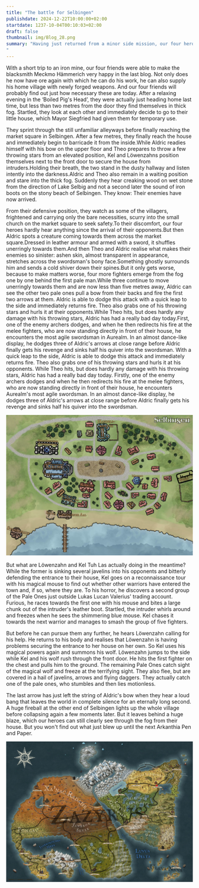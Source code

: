 ```yaml
---
title: "The battle for Selbingen"
publishdate: 2024-12-22T10:00:00+02:00
startdate: 1237-10-04T00:10:03+02:00
draft: false
thumbnail: img/Blog_28.png
summary: "Having just returned from a minor side mission, our four heroes were relaxing with a cold beer at the ‘Zum gekochten Scheinekopf’ inn. But when they open the door of the inn to make their way home, they are met by a thick fog that engulfs the familiar streets. One look is enough and they know: The next attack has begun. Will our friends be able to stop the invisible threat this time and save the town? The answer awaits you here:
"
---
```


With a short trip to an iron mine, our four friends were able to make the blacksmith Meckmo Hämmerich very happy in the last blog. Not only does he now have ore again with which he can do his work, he can also supply his home village with newly forged weapons. And our four friends will probably find out just how necessary these are today. After a relaxing evening in the ‘Boiled Pig's Head’, they were actually just heading home last time, but less than two metres from the door they find themselves in thick fog. Startled, they look at each other and immediately decide to go to their little house, which Mayor Siegfried had given them for temporary use.

They sprint through the still unfamiliar alleyways before finally reaching the market square in Selbingen. After a few metres, they finally reach the house and immediately begin to barricade it from the inside.While Aldric readies himself with his bow on the upper floor and Theo prepares to throw a few throwing stars from an elevated position, Kel and Löwenzahns position themselves next to the front door to secure the house from intruders.Holding their breath, the two stand in the dusty hallway and listen intently into the darkness.Aldric and Theo also remain in a waiting position and stare into the thick fog. Suddenly they hear creaking wood on wet stone from the direction of Lake Selbig and not a second later the sound of iron boots on the stony beach of Selbingen. They know: Their enemies have now arrived.

From their defensive position, they watch as some of the villagers, frightened and carrying only the bare necessities, scurry into the small church on the market square to seek safety.To their discomfort, our four heroes hardly hear anything since the arrival of their opponents.But then Aldric spots a creature coming towards them across the market square.Dressed in leather armour and armed with a sword, it shuffles unerringly towards them.And then Theo and Aldric realise what makes their enemies so sinister: ashen skin, almost transparent in appearance, stretches across the swordsman's bony face.Something ghostly surrounds him and sends a cold shiver down their spines.But it only gets worse, because to make matters worse, four more fighters emerge from the fog one by one behind the first pale man.While three continue to move unerringly towards them and are now less than five metres away, Aldric can see the other two pale ones pull a bow from their backs and fire the first two arrows at them. Aldric is able to dodge this attack with a quick leap to the side and immediately returns fire. Theo also grabs one of his throwing stars and hurls it at their opponents.While Theo hits, but does hardly any damage with his throwing stars, Aldric has had a really bad day today.First, one of the enemy archers dodges, and when he then redirects his fire at the melee fighters, who are now standing directly in front of their house, he encounters the most agile swordsman in Aurealm. In an almost dance-like display, he dodges three of Aldric's arrows at close range before Aldric finally gets his revenge and sinks half his quiver into the swordsman. With a quick leap to the side, Aldric is able to dodge this attack and immediately returns fire. Theo also grabs one of his throwing stars and hurls it at his opponents. While Theo hits, but does hardly any damage with his throwing stars, Aldric has had a really bad day today. Firstly, one of the enemy archers dodges and when he then redirects his fire at the melee fighters, who are now standing directly in front of their house, he encounters Aurealm's most agile swordsman. In an almost dance-like display, he dodges three of Aldric's arrows at close range before Aldric finally gets his revenge and sinks half his quiver into the swordsman.

<div class="img-max center">
  <img class="img-fluid" title="Map Selbingen" alt="Map Selbingen." src="./img/selbingen.jpg" />
</div>

But what are Löwenzahn and Kel Tuh Las actually doing in the meantime? While the former is sinking several javelins into his opponents and bitterly defending the entrance to their house, Kel goes on a reconnaissance tour with his magical mouse to find out whether other warriors have entered the town and, if so, where they are. To his horror, he discovers a second group of the Pale Ones just outside Lukas Lucan Valerius' trading account. Furious, he races towards the first one with his mouse and bites a large chunk out of the intruder's leather boot. Startled, the intruder whirls around and freezes when he sees the shimmering blue mouse. Kel chases it towards the next warrior and manages to smash the group of five fighters. 

But before he can pursue them any further, he hears Löwenzahn calling for his help. He returns to his body and realises that Löwenzahn is having problems securing the entrance to her house on her own. So Kel uses his magical powers again and summons his wolf. Löwenzahn jumps to the side while Kel and his wolf rush through the front door. He hits the first fighter on the chest and pulls him to the ground. The remaining Pale Ones catch sight of the magical wolf and freeze at the terrifying sight. They also flee, but are covered in a hail of javelins, arrows and flying daggers. They actually catch one of the pale ones, who stumbles and then lies motionless.

The last arrow has just left the string of Aldric's bow when they hear a loud bang that leaves the world in complete silence for an eternally long second. A huge fireball at the other end of Selbingen lights up the whole village before collapsing again a few moments later. But it leaves behind a huge blaze, which our heroes can still clearly see through the fog from their house. But you won't find out what just blew up until the next Arkanthia Pen and Paper.

<div class="img-max center">
  <img class="img-fluid" title="Worldmap Arkanthia" alt="Worldmap Arkanthia." src="./img/Arkanthia_Full_Map_Selbingen.jpg" />
</div>
